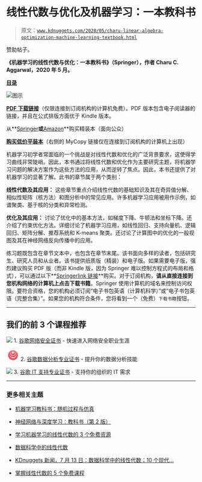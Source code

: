 # 线性代数与优化及机器学习：一本教科书

> 原文：[`www.kdnuggets.com/2020/05/charu-linear-algebra-optimization-machine-learning-textbook.html`](https://www.kdnuggets.com/2020/05/charu-linear-algebra-optimization-machine-learning-textbook.html)

赞助帖子。

**《机器学习的线性代数与优化：一本教科书》（Springer），作者 Charu C. Aggarwal，2020 年 5 月。**

[**目录**](http://www.charuaggarwal.net/Linear-Algebra-And-Optimization.pdf)

![图示](https://rd.springer.com/book/10.1007/978-3-030-40344-7)

**[PDF 下载链接](https://rd.springer.com/book/10.1007/978-3-030-40344-7)**（仅限连接到订阅机构的计算机免费）。PDF 版本包含电子阅读器的链接，并且在公式排版方面优于 Kindle 版本。

从**[Springer](https://www.springer.com/us/book/9783030403430)**或**[Amazon](https://www.amazon.com/Linear-Algebra-Optimization-Machine-Learning/dp/3030403432/)**购买精装本（面向公众）

**[购买低价平装本](https://rd.springer.com/book/10.1007/978-3-030-40344-7)**（右侧的 MyCopy 链接仅在连接到订阅机构的计算机上出现）

机器学习初学者常面临的一个挑战是对线性代数和优化的广泛背景要求，这使得学习曲线非常陡峭。因此，本书通过将线性代数和优化作为主要研究主题，将机器学习问题的解决方案作为这些方法的应用，从而逆转了焦点。因此，本书还提供了对机器学习的显著了解。此书的章节属于两个类别：

**线性代数及其应用：** 这些章节重点介绍线性代数的基础知识及其在奇异值分解、相似性矩阵（核方法）和图分析中的常见应用。许多机器学习应用被用作示例，如谱聚类、基于核的分类和异常检测。

**优化及其应用：** 讨论了优化中的基本方法，如梯度下降、牛顿法和坐标下降。还介绍了约束优化方法。详细讨论了机器学习应用，如线性回归、支持向量机、逻辑回归、矩阵分解、推荐系统和 K-means 聚类。还讨论了计算图中的优化的一般视图及其在神经网络反向传播中的应用。

练习题既包含在章节文本中，也包含在章节末尾。该书面向多样的读者，包括研究生、研究人员和从业者。该书提供纸质版（精装）和电子版。如果需要电子版，强烈建议购买 PDF 版（而非 Kindle 版，因为 Springer 难以控制方程式的布局和格式），可以通过以下**[Springerlink 链接](https://rd.springer.com/book/10.1007/978-3-030-40344-7)**购买。对于订阅机构，**请从直接连接到您机构网络的计算机上点击下载书籍**。Springer 使用计算机的域名来控制访问权限。要符合资格，您的机构必须订阅“电子书包英语（计算机科学）”或“电子书包英语（完整合集）”。如果您的机构符合条件，您将看到一个（免费）`下载书籍`按钮。

* * *

## 我们的前 3 个课程推荐

![](img/0244c01ba9267c002ef39d4907e0b8fb.png) 1\. [谷歌网络安全证书](https://www.kdnuggets.com/google-cybersecurity) - 快速进入网络安全职业生涯

![](img/e225c49c3c91745821c8c0368bf04711.png) 2\. [谷歌数据分析专业证书](https://www.kdnuggets.com/google-data-analytics) - 提升你的数据分析技能

![](img/0244c01ba9267c002ef39d4907e0b8fb.png) 3\. [谷歌 IT 支持专业证书](https://www.kdnuggets.com/google-itsupport) - 支持你的组织的 IT 需求

* * *

### 更多相关主题

+   [机器学习教科书：随机过程与仿真](https://www.kdnuggets.com/2022/03/datashaping-machine-learning-textbook-stochastic-processes-simulations.html)

+   [神经网络与深度学习：教科书（第 2 版）](https://www.kdnuggets.com/2023/07/aggarwal-neural-networks-deep-learning-textbook-2nd-edition.html)

+   [学习机器学习的线性代数的 3 个免费资源](https://www.kdnuggets.com/2022/03/top-3-free-resources-learn-linear-algebra-machine-learning.html)

+   [数据科学中的线性代数](https://www.kdnuggets.com/2022/07/linear-algebra-data-science.html)

+   [KDnuggets 新闻，7 月 13 日：数据科学中的线性代数；10 个现代…](https://www.kdnuggets.com/2022/n28.html)

+   [掌握线性代数的 5 个免费课程](https://www.kdnuggets.com/2022/10/5-free-courses-master-linear-algebra.html)
